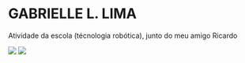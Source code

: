 # GABRIELLE L. LIMA

Atividade da escola (técnologia robótica), junto do meu amigo Ricardo


  ![](https://media1.tenor.com/m/gRrKdCIA_jYAAAAC/bakugou-katsuki-bakugou.gif) ![](https://media1.tenor.com/m/bsEk4UC5ytcAAAAC/kirishima-eijiro-bakugo-katsuki.gif)


